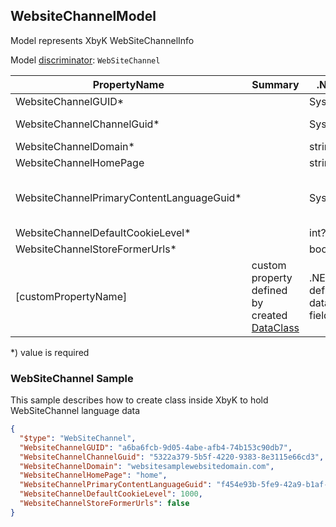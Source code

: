 <!-- generated file with tool "Kentico.Xperience.UMT.DocUtils" - edited through template "UmtModel.cshtml" -->
## WebsiteChannelModel
Model represents XbyK WebSiteChannelInfo

Model [discriminator](../UmtModel.md#discriminator): `WebSiteChannel`

|PropertyName|Summary|.NET Type|Notes|
|---|---|---|---|
|WebsiteChannelGUID\*||System.Guid?|[UniqueId](../UmtModel.md#UniqueId)|
|WebsiteChannelChannelGuid\*||System.Guid?|Reference to [ChannelInfo](../References.md#ChannelInfo) on property WebsiteChannelChannelID **required**|
|WebsiteChannelDomain\*||string?||
|WebsiteChannelHomePage||string?||
|WebsiteChannelPrimaryContentLanguageGuid\*||System.Guid?|Reference to [ContentLanguageInfo](../References.md#ContentLanguageInfo) on property WebsiteChannelPrimaryContentLanguageID **required**|
|WebsiteChannelDefaultCookieLevel\*||int?||
|WebsiteChannelStoreFormerUrls\*||bool?||
|[customPropertyName]|custom property defined by created [DataClass](./DataClassModel.md)|.NET type defined by data class field||

<p>*) value is required</p>


### WebSiteChannel Sample
This sample describes how to create class inside XbyK to hold WebSiteChannel language data
```json
{
  "$type": "WebSiteChannel",
  "WebsiteChannelGUID": "a6ba6fcb-9d05-4abe-afb4-74b153c90db7",
  "WebsiteChannelChannelGuid": "5322a379-5b5f-4220-9383-8e3115e66cd3",
  "WebsiteChannelDomain": "websitesamplewebsitedomain.com",
  "WebsiteChannelHomePage": "home",
  "WebsiteChannelPrimaryContentLanguageGuid": "f454e93b-5fe9-42a9-b1af-b572234ed9c4",
  "WebsiteChannelDefaultCookieLevel": 1000,
  "WebsiteChannelStoreFormerUrls": false
}
```
